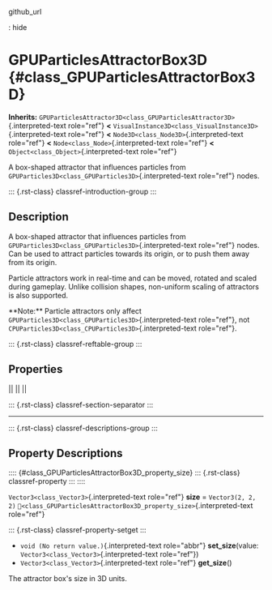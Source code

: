 github_url

:   hide

# GPUParticlesAttractorBox3D {#class_GPUParticlesAttractorBox3D}

**Inherits:**
`GPUParticlesAttractor3D<class_GPUParticlesAttractor3D>`{.interpreted-text
role="ref"} **\<**
`VisualInstance3D<class_VisualInstance3D>`{.interpreted-text role="ref"}
**\<** `Node3D<class_Node3D>`{.interpreted-text role="ref"} **\<**
`Node<class_Node>`{.interpreted-text role="ref"} **\<**
`Object<class_Object>`{.interpreted-text role="ref"}

A box-shaped attractor that influences particles from
`GPUParticles3D<class_GPUParticles3D>`{.interpreted-text role="ref"}
nodes.

::: {.rst-class}
classref-introduction-group
:::

## Description

A box-shaped attractor that influences particles from
`GPUParticles3D<class_GPUParticles3D>`{.interpreted-text role="ref"}
nodes. Can be used to attract particles towards its origin, or to push
them away from its origin.

Particle attractors work in real-time and can be moved, rotated and
scaled during gameplay. Unlike collision shapes, non-uniform scaling of
attractors is also supported.

\*\*Note:\*\* Particle attractors only affect
`GPUParticles3D<class_GPUParticles3D>`{.interpreted-text role="ref"},
not `CPUParticles3D<class_CPUParticles3D>`{.interpreted-text
role="ref"}.

::: {.rst-class}
classref-reftable-group
:::

## Properties

||
||
||

::: {.rst-class}
classref-section-separator
:::

------------------------------------------------------------------------

::: {.rst-class}
classref-descriptions-group
:::

## Property Descriptions

:::: {#class_GPUParticlesAttractorBox3D_property_size}
::: {.rst-class}
classref-property
:::
::::

`Vector3<class_Vector3>`{.interpreted-text role="ref"} **size** =
`Vector3(2, 2, 2)`
`🔗<class_GPUParticlesAttractorBox3D_property_size>`{.interpreted-text
role="ref"}

::: {.rst-class}
classref-property-setget
:::

- `void (No return value.)`{.interpreted-text role="abbr"}
  **set_size**(value: `Vector3<class_Vector3>`{.interpreted-text
  role="ref"})
- `Vector3<class_Vector3>`{.interpreted-text role="ref"} **get_size**()

The attractor box\'s size in 3D units.
